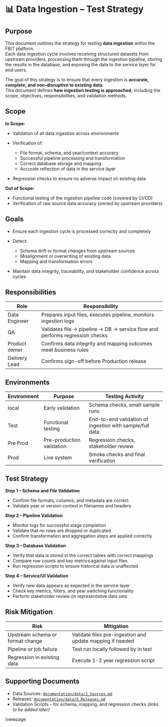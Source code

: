 ﻿# 📊 Data Ingestion – Test Strategy

## Purpose

This document outlines the strategy for testing **data ingestion** within the FBIT platform.  
Each data ingestion cycle involves receiving structured datasets from upstream providers, processing them through the ingestion pipeline, storing the results in the database, and exposing the data to the service layer for end users.

The goal of this strategy is to ensure that every ingestion is **accurate, complete, and non-disruptive to existing data**.  
This document defines **how ingestion testing is approached**, including the scope, objectives, responsibilities, and validation methods.

## Scope

**In Scope:**

- Validation of all data ingestion across environments
- Verification of:

  - File format, schema, and year/context accuracy
  - Successful pipeline processing and transformation
  - Correct database storage and mapping
  - Accurate reflection of data in the service layer
- Regression checks to ensure no adverse impact on existing data

**Out of Scope:**

- Functional testing of the ingestion pipeline code (covered by CI/CD)
- Verification of raw source data accuracy (owned by upstream providers)

## Goals

- Ensure each ingestion cycle is processed correctly and completely
- Detect:

  - Schema drift or format changes from upstream sources
  - Misalignment or overwriting of existing data
  - Mapping and transformation errors
- Maintain data integrity, traceability, and stakeholder confidence across cycles

## Responsibilities

| Role           | Responsibility                                                               |
|----------------|------------------------------------------------------------------------------|
| Data Engineer  | Prepares input files, executes pipeline, monitors ingestion logs             |
| QA             | Validates file → pipeline → DB → service flow and performs regression checks |
| Product owner  | Confirms data integrity and mapping outcomes meet business rules             |
| Delivery Lead  | Confirms sign-off before Production release                                  |

## Environments

| Environment | Purpose                    | Testing Activity                                         |
|-------------|----------------------------|----------------------------------------------------------|
| local       | Early validation           | Schema checks, small sample runs                         |
| Test        | Functional testing         | End-to-end validation of ingestion with sample/full data |
| Pre Prod    | Pre-production validation  | Regression checks, stakeholder review                    |
| Prod        | Live system                | Smoke checks and final verification                      |

## Test Strategy

**Step 1 – Schema and File Validation**

- Confirm file formats, columns, and metadata are correct
- Validate year or version context in filenames and headers

**Step 2 – Pipeline Validation**

- Monitor logs for successful stage completion
- Validate that no rows are dropped or duplicated
- Confirm transformation and aggregation steps are applied correctly

**Step 3 – Database Validation**

- Verify that data is stored in the correct tables with correct mappings
- Compare row counts and key metrics against input files
- Run regression scripts to ensure historical data is unaffected

**Step 4 – Service/UI Validation**

- Verify new data appears as expected in the service layer
- Check key metrics, filters, and year switching functionality
- Perform stakeholder review on representative data sets

## Risk Mitigation

| Risk                                      | Mitigation                                                |
|-------------------------------------------|-----------------------------------------------------------|
| Upstream schema or format change          | Validate files pre-ingestion and update mapping if needed |
| Pipeline or job failure                   | Test run locally followed by in test                      |
| Regression in existing data               | Execute 1-2 year regression script                        |

## Supporting Documents

- Data Sources: [`documentation/data/2_Sources.md`](../data/2_Sources.md)
- Releases: [`documentation/data/5_Releases.md`](../data/5_Releases.md)
- Validation Scripts – for schema, mapping, and regression checks *(links to be added later)*

<!-- Leave the rest of this page blank -->
\newpage
